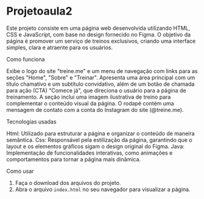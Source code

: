 # Projetoaula2

Este projeto consiste em uma página web desenvolvida utilizando HTML, CSS e JavaScript, com base no design fornecido no Figma. O objetivo da página é promover um serviço de treinos exclusivos, criando uma interface simples, clara e atraente para os usuários.

Como funciona

 Exibe o logo do site "treine.me" e um menu de navegação com links para as seções "Home", "Sobre" e "Treinar".
 Apresenta uma área principal com um título chamativo e um subtítulo convidativo, além de um botão de chamada para ação (CTA) "Comece já", que direciona o usuário para a página de treinamento.
 A seção inclui uma imagem ilustrativa de treino para complementar o conteúdo visual da página.
 O rodapé contém uma mensagem de contato com a conta do Instagram do site (@treine.me).

Tecnologias usadas

Html: Utilizado para estruturar a página e organizar o conteúdo de maneira semântica.
Css: Responsável pela estilização da página, garantindo que o layout e os elementos gráficos sigam o design original do Figma.
Java: Implementação de funcionalidades interativas, como animações e comportamentos para tornar a página mais dinâmica.

Como usar

1. Faça o download dos arquivos do projeto.
2. Abra o arquivo `index.html` no seu navegador para visualizar a página.

